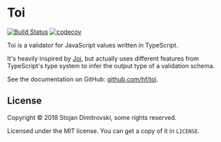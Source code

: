 # Toi

[![Build Status](https://travis-ci.org/hf/toi.svg?branch=master)](https://travis-ci.org/hf/toi) [![codecov](https://codecov.io/gh/hf/toi/branch/master/graph/badge.svg)](https://codecov.io/gh/hf/toi)

Toi is a validator for JavaScript values written in TypeScript.

It's heavily inspired by [Joi](https://github.com/hapijs/joi), but actually
uses different features from TypeScript's type system to infer the output type
of a validation schema.

See the documentation on GitHub: [github.com/hf/toi](https://github.com/hf/toi).

## License

Copyright &copy; 2018 Stojan Dimitrovski, some rights reserved.

Licensed under the MIT license. You can get a copy of it in `LICENSE`.
